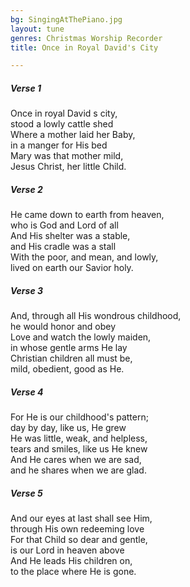 ```yaml
---
bg: SingingAtThePiano.jpg
layout: tune
genres: Christmas Worship Recorder
title: Once in Royal David's City  

---  
```

  
##### Verse 1  
  
Once in royal David s city,  
stood a lowly cattle shed  
Where a mother laid her Baby,  
in a manger for His bed  
Mary was that mother mild,  
Jesus Christ, her little Child.  
  
  
##### Verse 2  
  
He came down to earth from heaven,  
who is God and Lord of all  
And His shelter was a stable,  
and His cradle was a stall  
With the poor, and mean, and lowly,  
lived on earth our Savior holy.  
  
  
##### Verse 3  
  
And, through all His wondrous childhood,  
he would honor and obey  
Love and watch the lowly maiden,  
in whose gentle arms He lay  
Christian children all must be,  
mild, obedient, good as He.  
  
  
##### Verse 4  
  
For He is our childhood's pattern;  
day by day, like us, He grew  
He was little, weak, and helpless,  
tears and smiles, like us He knew  
And He cares when we are sad,  
and he shares when we are glad.  
  
  
##### Verse 5  
  
And our eyes at last shall see Him,  
through His own redeeming love  
For that Child so dear and gentle,  
is our Lord in heaven above  
And He leads His children on,  
to the place where He is gone.  
